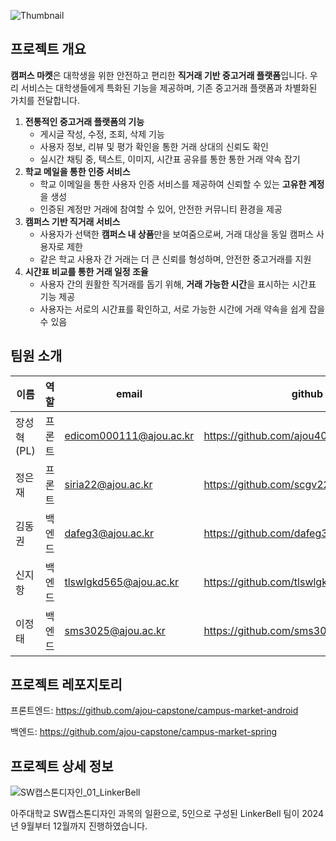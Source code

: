 ![Thumbnail](https://github.com/user-attachments/assets/7aa6a966-973a-48a4-a6db-404f2499e5ac)

## 프로젝트 개요

**캠퍼스 마켓**은 대학생을 위한 안전하고 편리한 **직거래 기반 중고거래 플랫폼**입니다. 우리 서비스는 대학생들에게 특화된 기능을 제공하며, 기존 중고거래 플랫폼과 차별화된 가치를 전달합니다.

1. **전통적인 중고거래 플랫폼의 기능**
    - 게시글 작성, 수정, 조회, 삭제 기능
    - 사용자 정보, 리뷰 및 평가 확인을 통한 거래 상대의 신뢰도 확인
    - 실시간 채팅 중, 텍스트, 이미지, 시간표 공유를 통한 통한 거래 약속 잡기
2. **학교 메일을 통한 인증 서비스**
    - 학교 이메일을 통한 사용자 인증 서비스를 제공하여 신뢰할 수 있는 **고유한 계정**을 생성
    - 인증된 계정만 거래에 참여할 수 있어, 안전한 커뮤니티 환경을 제공
3. **캠퍼스 기반 직거래 서비스**
    - 사용자가 선택한 **캠퍼스 내 상품**만을 보여줌으로써, 거래 대상을 동일 캠퍼스 사용자로 제한
    - 같은 학교 사용자 간 거래는 더 큰 신뢰를 형성하며, 안전한 중고거래를 지원
4. **시간표 비교를 통한 거래 일정 조율**
    - 사용자 간의 원활한 직거래를 돕기 위해, **거래 가능한 시간**을 표시하는 시간표 기능 제공
    - 사용자는 서로의 시간표를 확인하고, 서로 가능한 시간에 거래 약속을 쉽게 잡을 수 있음

## 팀원 소개

|  **이름** | **역할** | **email** | **github** |
| --- | --- | --- | --- |
| 장성혁 (PL) | 프론트 | [edicom000111@ajou.ac.kr](mailto:edicom000111@ajou.ac.kr) | https://github.com/ajou4095 |
| 정은재 | 프론트 | siria22@ajou.ac.kr | https://github.com/scgv2222@naver.com  |
| 김동권 | 백엔드 | dafeg3@ajou.ac.kr | https://github.com/dafeg3@naver.com |
| 신지항 | 백엔드 | tlswlgkd565@ajou.ac.kr | https://github.com/tlswlgkd565@gmail.com |
| 이정태 | 백엔드 | sms3025@ajou.ac.kr | https://github.com/sms3025 |

## 프로젝트 레포지토리

프론트엔드: https://github.com/ajou-capstone/campus-market-android

백엔드: https://github.com/ajou-capstone/campus-market-spring

## 프로젝트 상세 정보

![SW캡스톤디자인_01_LinkerBell](https://github.com/user-attachments/assets/abc63240-d4bd-4adc-b6f1-5601afe35b95)

아주대학교 SW캡스톤디자인 과목의 일환으로, 5인으로 구성된 LinkerBell 팀이 2024년 9월부터 12월까지 진행하였습니다.

